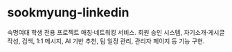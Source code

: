 # sookmyung-linkedin
숙명여대 학생 전용 프로젝트 매칭·네트워킹 서비스. 회원 승인 시스템, 자기소개·게시글 작성, 검색, 1:1 메시지, AI 기반 추천, 팀 일정 관리, 관리자 페이지 등 기능 구현.

